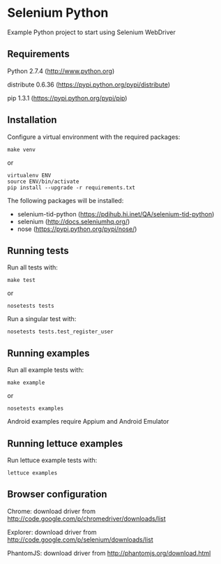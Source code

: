 Selenium Python
===============

Example Python project to start using Selenium WebDriver

Requirements
------------

Python 2.7.4 (http://www.python.org)

distribute 0.6.36 (https://pypi.python.org/pypi/distribute)

pip 1.3.1 (https://pypi.python.org/pypi/pip)

Installation
------------

Configure a virtual environment with the required packages:

```
make venv
```

or 

```
virtualenv ENV
source ENV/bin/activate
pip install --upgrade -r requirements.txt
```

The following packages will be installed:
  * selenium-tid-python (https://pdihub.hi.inet/QA/selenium-tid-python)
  * selenium (http://docs.seleniumhq.org/)
  * nose (https://pypi.python.org/pypi/nose/)

Running tests
-------------

Run all tests with:

```
make test
```

or

```
nosetests tests
```

Run a singular test with:

```
nosetests tests.test_register_user
```

Running examples
----------------

Run all example tests with:

```
make example
```

or

```
nosetests examples
```

Android examples require Appium and Android Emulator

Running lettuce examples
------------------------

Run lettuce example tests with:

```
lettuce examples
```

Browser configuration
---------------------

Chrome: download driver from http://code.google.com/p/chromedriver/downloads/list

Explorer: download driver from http://code.google.com/p/selenium/downloads/list

PhantomJS: download driver from http://phantomjs.org/download.html
